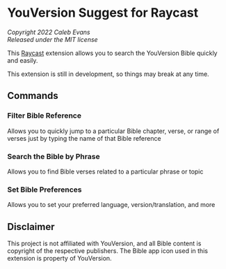 # YouVersion Suggest for Raycast

_Copyright 2022 Caleb Evans_  
_Released under the MIT license_

This [Raycast][raycast] extension allows you to search the YouVersion Bible
quickly and easily.

[raycast]: https://www.raycast.com/

This extension is still in development, so things may break at any time.

## Commands

### Filter Bible Reference

Allows you to quickly jump to a particular Bible chapter, verse, or range of verses just by typing the name of that Bible reference

### Search the Bible by Phrase

Allows you to find Bible verses related to a particular phrase or topic

### Set Bible Preferences

Allows you to set your preferred language, version/translation, and more

## Disclaimer

This project is not affiliated with YouVersion, and all Bible content is
copyright of the respective publishers. The Bible app icon used in this
extension is property of YouVersion.
